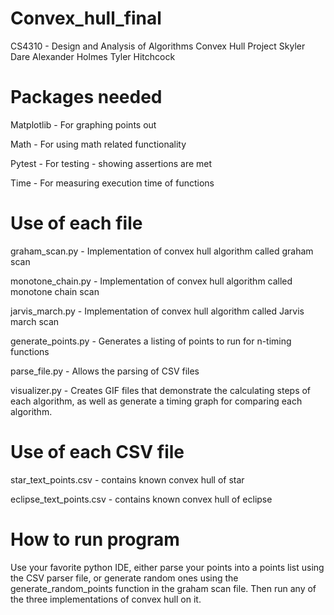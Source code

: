 # Convex_hull_final
CS4310 - Design and Analysis of Algorithms Convex Hull Project
Skyler Dare
Alexander Holmes
Tyler Hitchcock


# Packages needed
Matplotlib - For graphing points out

Math - For using math related functionality

Pytest - For testing - showing assertions are met

Time - For measuring execution time of functions


# Use of each file
graham_scan.py - Implementation of convex hull algorithm called graham scan

monotone_chain.py - Implementation of convex hull algorithm called monotone chain scan

jarvis_march.py - Implementation of convex hull algorithm called Jarvis march scan

generate_points.py - Generates a listing of points to run for n-timing functions

parse_file.py - Allows the parsing of CSV files

visualizer.py - Creates GIF files that demonstrate the calculating steps of each algorithm, as well as generate a timing graph for comparing each algorithm.

# Use of each CSV file
star_text_points.csv    - contains known convex hull of star

eclipse_text_points.csv - contains known convex hull of eclipse



# How to run program
Use your favorite python IDE, either parse your points into a points list using the CSV parser file, 
or generate random ones using the generate_random_points function in the graham scan file. Then run 
any of the three implementations of convex hull on it.

